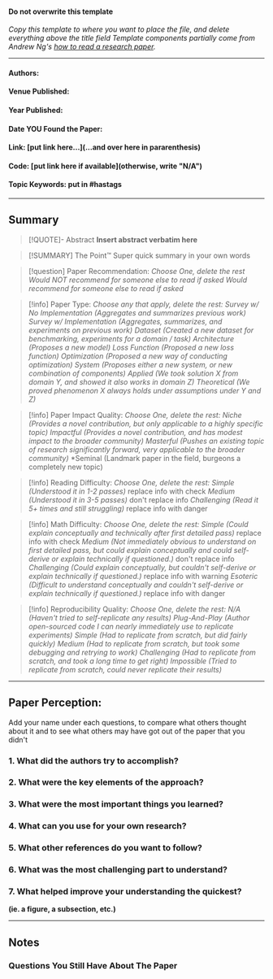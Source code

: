 #### **Do not overwrite this template**
*Copy this template to where you want to place the file, and delete  everything above the title field*
*Template components partially come from Andrew Ng's [how to read a research paper](https://www.youtube.com/watch?v=733m6qBH-jI).*
___
#### Authors:

#### Venue Published: 

#### Year Published:

#### Date YOU Found the Paper: 

#### Link: [put link here...](...and over here in pararenthesis)

#### Code: [put link here if available](otherwise, write "N/A")
#### Topic Keywords: put in #hastags

___
## Summary

> [!QUOTE]- Abstract
> **Insert abstract verbatim here**

> [!SUMMARY] The Point™
> Super quick summary in your own words

>[!question] Paper Recommendation:
*Choose One, delete the rest*
*Would NOT recommend for someone else to read if asked*
*Would recommend for someone else to read if asked*

> [!info] Paper Type:
>*Choose any that apply, delete the rest:*
*Survey w/ No Implementation (Aggregates and summarizes previous work)*
*Survey w/ Implementation (Aggregates, summarizes, and experiments on previous work)*
*Dataset (Created a new dataset for benchmarking, experiments for a domain / task)*
*Architecture (Proposes a new model)*
*Loss Function (Proposed a new loss function)*
*Optimization (Proposed a new way of conducting optimization)*
*System (Proposes either a new system, or new combination of components)*
*Applied (We took solution X from domain Y, and showed it also works in domain Z)*
*Theoretical (We proved phenomenon X always holds under assumptions under Y and Z)*

> [!info]  Paper Impact Quality:
>*Choose One, delete the rest:*
*Niche (Provides a novel contribution, but only applicable to a highly specific topic)*
*Impactful (Provides a novel contribution, and has modest impact to the broader community)*
*Masterful (Pushes an existing topic of research significantly forward, very applicable to the broader community)*
*Seminal (Landmark paper in the field, burgeons a completely new topic)

> [!info]  Reading Difficulty: 
> *Choose One, delete the rest:* 
*Simple (Understood it in 1-2 passes)* replace info with check
*Medium (Understood it in 3-5 passes)* don't replace info
*Challenging (Read it 5+ times and still struggling)* replace info with danger

> [!info] Math Difficulty: 
*Choose One, delete the rest:*
*Simple (Could explain conceptually and technically after first detailed pass)* replace info with check
*Medium (Not immediately obvious to understand on first detailed pass, but could explain* *conceptually and could self-derive or explain technically if questioned.)* don't replace info
*Challenging (Could explain conceptually, but couldn't self-derive or explain technically if questioned.)* replace info with warning
*Esoteric (Difficult to understand conceptually and couldn't self-derive or explain technically if questioned.)* replace info with danger

> [!info] Reproducibility Quality:
*Choose One, delete the rest:* 
*N/A (Haven't tried to self-replicate any results)*
*Plug-And-Play (Author open-sourced code I can nearly immediately use to replicate experiments)*
*Simple (Had to replicate from scratch, but did fairly quickly)*
*Medium (Had to replicate from scratch, but took some debugging and retrying to work)*
*Challenging (Had to replicate from scratch, and took a long time to get right)*
*Impossible (Tried to replicate from scratch, could never replicate their results)*

___
## Paper Perception:

Add your name under each questions, to compare what others thought about it and to see what others may have got out of the paper that you didn't
### 1. **What did the authors try to accomplish?**
### 2. **What were the key elements of the approach?**

### 3. What were the most important things you learned?

### 4. **What can you use for your own research?**

### 5. **What other references do you want to follow?**
### 6. **What was the most challenging part to understand?**

### 7. **What helped improve your understanding the quickest?** 
**(ie. a figure, a subsection, etc.)**

___
## Notes


### Questions You Still Have About The Paper




